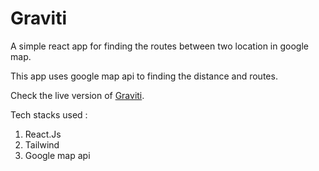 

# Graviti

A simple react app for finding the  routes between two location in google map.

This app uses google map api to finding the distance and routes.

Check the live version of [Graviti](https://graviti.vercel.app/).



Tech stacks used :

1. React.Js
2. Tailwind
3. Google map api
